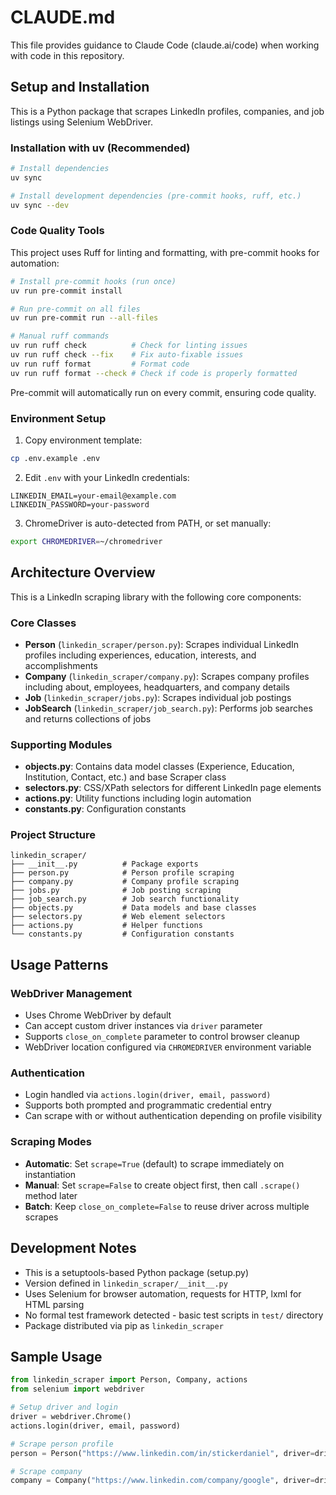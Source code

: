 # CLAUDE.md

This file provides guidance to Claude Code (claude.ai/code) when working with code in this repository.

## Setup and Installation

This is a Python package that scrapes LinkedIn profiles, companies, and job listings using Selenium WebDriver.

### Installation with uv (Recommended)
```bash
# Install dependencies
uv sync

# Install development dependencies (pre-commit hooks, ruff, etc.)
uv sync --dev
```

### Code Quality Tools
This project uses Ruff for linting and formatting, with pre-commit hooks for automation:

```bash
# Install pre-commit hooks (run once)
uv run pre-commit install

# Run pre-commit on all files
uv run pre-commit run --all-files

# Manual ruff commands
uv run ruff check          # Check for linting issues
uv run ruff check --fix    # Fix auto-fixable issues
uv run ruff format         # Format code
uv run ruff format --check # Check if code is properly formatted
```

Pre-commit will automatically run on every commit, ensuring code quality.

### Environment Setup
1. Copy environment template:
```bash
cp .env.example .env
```

2. Edit `.env` with your LinkedIn credentials:
```
LINKEDIN_EMAIL=your-email@example.com
LINKEDIN_PASSWORD=your-password
```

3. ChromeDriver is auto-detected from PATH, or set manually:
```bash
export CHROMEDRIVER=~/chromedriver
```

## Architecture Overview

This is a LinkedIn scraping library with the following core components:

### Core Classes
- **Person** (`linkedin_scraper/person.py`): Scrapes individual LinkedIn profiles including experiences, education, interests, and accomplishments
- **Company** (`linkedin_scraper/company.py`): Scrapes company profiles including about, employees, headquarters, and company details
- **Job** (`linkedin_scraper/jobs.py`): Scrapes individual job postings
- **JobSearch** (`linkedin_scraper/job_search.py`): Performs job searches and returns collections of jobs

### Supporting Modules
- **objects.py**: Contains data model classes (Experience, Education, Institution, Contact, etc.) and base Scraper class
- **selectors.py**: CSS/XPath selectors for different LinkedIn page elements
- **actions.py**: Utility functions including login automation
- **constants.py**: Configuration constants

### Project Structure
```
linkedin_scraper/
├── __init__.py          # Package exports
├── person.py            # Person profile scraping
├── company.py           # Company profile scraping
├── jobs.py              # Job posting scraping
├── job_search.py        # Job search functionality
├── objects.py           # Data models and base classes
├── selectors.py         # Web element selectors
├── actions.py           # Helper functions
└── constants.py         # Configuration constants
```

## Usage Patterns

### WebDriver Management
- Uses Chrome WebDriver by default
- Can accept custom driver instances via `driver` parameter
- Supports `close_on_complete` parameter to control browser cleanup
- WebDriver location configured via `CHROMEDRIVER` environment variable

### Authentication
- Login handled via `actions.login(driver, email, password)`
- Supports both prompted and programmatic credential entry
- Can scrape with or without authentication depending on profile visibility

### Scraping Modes
- **Automatic**: Set `scrape=True` (default) to scrape immediately on instantiation
- **Manual**: Set `scrape=False` to create object first, then call `.scrape()` method later
- **Batch**: Keep `close_on_complete=False` to reuse driver across multiple scrapes

## Development Notes

- This is a setuptools-based Python package (setup.py)
- Version defined in `linkedin_scraper/__init__.py`
- Uses Selenium for browser automation, requests for HTTP, lxml for HTML parsing
- No formal test framework detected - basic test scripts in `test/` directory
- Package distributed via pip as `linkedin_scraper`

## Sample Usage
```python
from linkedin_scraper import Person, Company, actions
from selenium import webdriver

# Setup driver and login
driver = webdriver.Chrome()
actions.login(driver, email, password)

# Scrape person profile
person = Person("https://www.linkedin.com/in/stickerdaniel", driver=driver)

# Scrape company
company = Company("https://www.linkedin.com/company/google", driver=driver)
```
